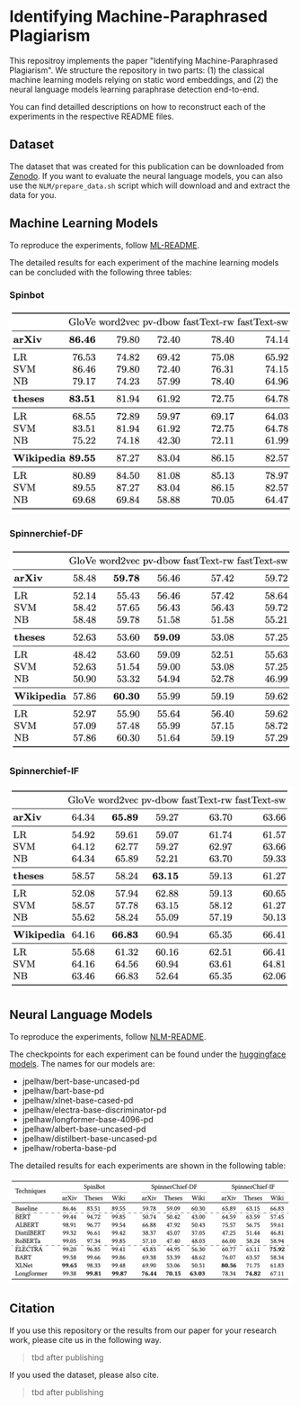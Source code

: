 # Identifying Machine-Paraphrased Plagiarism

This repositroy implements the paper "Identifying Machine-Paraphrased Plagiarism". 
We structure the repository in two parts: (1) the classical machine learning models relying on static word embeddings, and (2) the neural language models learning paraphrase detection end-to-end.

You can find detailled descriptions on how to reconstruct each of the experiments in the respective README files.

## Dataset
The dataset that was created for this publication can be downloaded from [Zenodo](https://zenodo.org/record/3608000). If you want to evaluate the neural language models, you can also use the `NLM/prepare_data.sh` script which will download and and extract the data for you.

## Machine Learning Models
To reproduce the experiments, follow [ML-README](./ML/README.md).

The detailed results for each experiment of the machine learning models can be concluded with the following three tables:

### Spinbot
![](./spinbot-results-ml.png)

### Spinnerchief-DF
![](./spinnerchief-df-results-ml.png)

### Spinnerchief-IF
![](./spinnerchief-if-results-ml.png)

## Neural Language Models
To reproduce the experiments, follow [NLM-README](./NLM/README.md).

The checkpoints for each experiment can be found under the [huggingface models](https://huggingface.co/models). The names for our models are:

* jpelhaw/bert-base-uncased-pd
* jpelhaw/bart-base-pd
* jpelhaw/xlnet-base-cased-pd
* jpelhaw/electra-base-discriminator-pd
* jpelhaw/longformer-base-4096-pd
* jpelhaw/albert-base-uncased-pd
* jpelhaw/distilbert-base-uncased-pd
* jpelhaw/roberta-base-pd

The detailed results for each experiments are shown in the following table:

![](./all-results-neural.png)

## Citation
If you use this repository or the results from our paper for your research work, please cite us in the following way.

> tbd after publishing

If you used the dataset, please also cite.

> tbd after  publishing